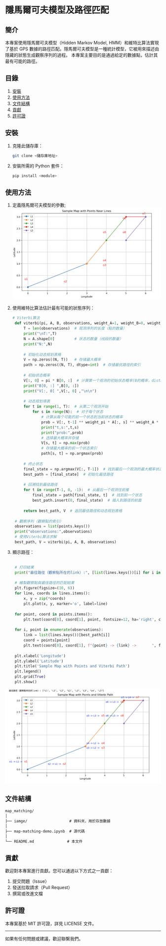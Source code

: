 
# 隱馬爾可夫模型及路徑匹配

## 簡介
本專案使用隱馬爾可夫模型（Hidden Markov Model, HMM）和維特比算法實現了基於 GPS 數據的路徑匹配。隱馬爾可夫模型是一種統計模型，它被用來描述由隱藏的狀態生成觀察序列的過程。
本專案主要目的是通過給定的數據點，估計其最有可能的路徑。

## 目錄
1. [安裝](#安裝)
2. [使用方法](#使用方法)
3. [文件結構](#文件結構)
4. [貢獻](#貢獻)
5. [許可證](#許可證)

## 安裝
1. 克隆此儲存庫：
   ```bash
   git clone <儲存庫地址>
   ```
2. 安裝所需的 Python 套件：
   ```bash
   pip install <module>
   ```

## 使用方法
1. 定義隱馬爾可夫模型的參數;
![image](https://github.com/raywongstudy/map-matching-demo/blob/main/images/before.jpg)
2. 使用維特比算法估計最有可能的狀態序列：
   ```python
   # Viterbi算法
    def viterbi(pi, A, B, observations, weight_A=1, weight_B=8, weight_pi=1):
        T = len(observations)  # 观测序列的长度（點的数量）
        print("\nT:",T)
        N = A.shape[0]         # 状态的数量（线段的数量）
        print("N:",N)
        
        # 初始化动态规划表格
        V = np.zeros((N, T))   # 存储最大概率
        path = np.zeros((N, T), dtype=int)  # 存储最优路径的索引
        
        # 初始状态概率
        V[:, 0] = pi * B[0, :]  # 计算第一个观测的初始状态概率(B的概率，distance出的 % ) #pi 要由一開始定義，現用平均值0.2
        print("B[0, :] ",B[0, :]) 
        print("V[:, 0] ",V[:, 0] ,"\n\n")
        
        # 动态规划填表
        for t in range(1, T):  # 从第二个观测开始
            for s in range(N):  # 对于每个状态
                # 计算从每个可能的前一个状态到当前状态的概率
                prob = V[:, t-1] ** weight_pi * A[:, s] ** weight_A * B[t, s] ** weight_B
                print("t,s:",t,s)
                print("prob:",prob)
                # 选择最大概率并存储
                V[s, t] = np.max(prob)
                # 存储最大概率的前一个状态索引
                path[s, t] = np.argmax(prob)
        
        # 终止状态
        final_state = np.argmax(V[:, T-1])  # 找到最后一个观测的最大概率状态
        best_path = [final_state]  # 初始化最佳路径
        
        # 回溯找到最佳路径
        for t in range(T-1, 0, -1):  # 从最后一个观测往前推
            final_state = path[final_state, t]  # 找到前一个状态
            best_path.insert(0, final_state)  # 插入到路径的前面
        
        return best_path, V  # 返回最佳路径和动态规划表格

    # 觀察序列（觀察點的索引）
    observations = list(points.keys())
    print("observations:",observations)
    # 使用Viterbi算法求解
    best_path, V = viterbi(pi, A, B, observations)

   ```

3. 顯示路徑：
   ```python

    # 打印結果
    print("最佳路徑（觀察點所在的link）:", [list(lines.keys())[i] for i in best_path])

    # 繪製觀察點與最佳路徑的匹配結果
    plt.figure(figsize=(10, 6))
    for line, coords in lines.items():
        x, y = zip(*coords)
        plt.plot(x, y, marker='o', label=line)

    for point, coord in points.items():
        plt.text(coord[0], coord[1], point, fontsize=12, ha='right', color='red')

    for i, point in enumerate(observations):
        link = list(lines.keys())[best_path[i]]
        coord = points[point]
        plt.text(coord[0], coord[1], f"{point} -> {link} ->       ", fontsize=10, ha='right', color='blue')

    plt.xlabel('Longitude')
    plt.ylabel('Latitude')
    plt.title('Sample Map with Points and Viterbi Path')
    plt.legend()
    plt.grid(True)
    plt.show()

   ```
![image](https://github.com/raywongstudy/map-matching-demo/blob/main/images/after.jpg)
## 文件結構
```
map_matching/
│
├── iamge/                   # 資料夾，用於存放數據
│
├── map-matching-demo.ipynb  # 源代碼
│
└── README.md               # 本文件
```

## 貢獻
歡迎對本專案進行貢獻。您可以通過以下方式之一貢獻：
1. 提交問題（Issue）
2. 發送拉取請求（Pull Request）
3. 撰寫或改進文檔

## 許可證
本專案基於 MIT 許可證，詳見 LICENSE 文件。

---

如果有任何問題或建議，歡迎聯繫我們。
